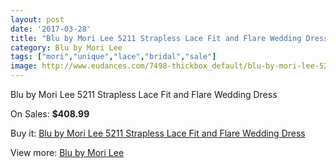 ```yaml
---
layout: post
date: '2017-03-28'
title: "Blu by Mori Lee 5211 Strapless Lace Fit and Flare Wedding Dress"
category: Blu by Mori Lee
tags: ["mori","unique","lace","bridal","sale"]
image: http://www.eudances.com/7498-thickbox_default/blu-by-mori-lee-5211-strapless-lace-fit-and-flare-wedding-dress.jpg
---
```

Blu by Mori Lee 5211 Strapless Lace Fit and Flare Wedding Dress

On Sales: **$408.99**
<a href="https://www.eudances.com/en/blu-by-mori-lee/2666-blu-by-mori-lee-5211-strapless-lace-fit-and-flare-wedding-dress.html"><amp-img layout="responsive" width="600" height="600" src="//www.eudances.com/7498-thickbox_default/blu-by-mori-lee-5211-strapless-lace-fit-and-flare-wedding-dress.jpg" alt="Blu by Mori Lee 5211 Strapless Lace Fit and Flare Wedding Dress 0" /></a>
<a href="https://www.eudances.com/en/blu-by-mori-lee/2666-blu-by-mori-lee-5211-strapless-lace-fit-and-flare-wedding-dress.html"><amp-img layout="responsive" width="600" height="600" src="//www.eudances.com/7502-thickbox_default/blu-by-mori-lee-5211-strapless-lace-fit-and-flare-wedding-dress.jpg" alt="Blu by Mori Lee 5211 Strapless Lace Fit and Flare Wedding Dress 1" /></a>
<a href="https://www.eudances.com/en/blu-by-mori-lee/2666-blu-by-mori-lee-5211-strapless-lace-fit-and-flare-wedding-dress.html"><amp-img layout="responsive" width="600" height="600" src="//www.eudances.com/7501-thickbox_default/blu-by-mori-lee-5211-strapless-lace-fit-and-flare-wedding-dress.jpg" alt="Blu by Mori Lee 5211 Strapless Lace Fit and Flare Wedding Dress 2" /></a>
<a href="https://www.eudances.com/en/blu-by-mori-lee/2666-blu-by-mori-lee-5211-strapless-lace-fit-and-flare-wedding-dress.html"><amp-img layout="responsive" width="600" height="600" src="//www.eudances.com/7500-thickbox_default/blu-by-mori-lee-5211-strapless-lace-fit-and-flare-wedding-dress.jpg" alt="Blu by Mori Lee 5211 Strapless Lace Fit and Flare Wedding Dress 3" /></a>
<a href="https://www.eudances.com/en/blu-by-mori-lee/2666-blu-by-mori-lee-5211-strapless-lace-fit-and-flare-wedding-dress.html"><amp-img layout="responsive" width="600" height="600" src="//www.eudances.com/7499-thickbox_default/blu-by-mori-lee-5211-strapless-lace-fit-and-flare-wedding-dress.jpg" alt="Blu by Mori Lee 5211 Strapless Lace Fit and Flare Wedding Dress 4" /></a>

Buy it: [Blu by Mori Lee 5211 Strapless Lace Fit and Flare Wedding Dress](https://www.eudances.com/en/blu-by-mori-lee/2666-blu-by-mori-lee-5211-strapless-lace-fit-and-flare-wedding-dress.html "Blu by Mori Lee 5211 Strapless Lace Fit and Flare Wedding Dress")

View more: [Blu by Mori Lee](https://www.eudances.com/en/39-blu-by-mori-lee "Blu by Mori Lee")
